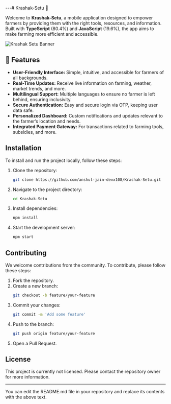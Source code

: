 ---# Krashak-Setu 🌾

Welcome to **Krashak-Setu**, a mobile application designed to empower farmers by providing them with the right tools, resources, and information. Built with **TypeScript** (80.4%) and **JavaScript** (19.6%), the app aims to make farming more efficient and accessible.

![Krashak Setu Banner](https://example.com/banner-image.png)  <!-- Replace with actual image -->

## 🚀 Features

- **User-Friendly Interface:** Simple, intuitive, and accessible for farmers of all backgrounds.
- **Real-Time Updates:** Receive live information on farming, weather, market trends, and more.
- **Multilingual Support:** Multiple languages to ensure no farmer is left behind, ensuring inclusivity.
- **Secure Authentication:** Easy and secure login via OTP, keeping user data safe.
- **Personalized Dashboard:** Custom notifications and updates relevant to the farmer’s location and needs.
- **Integrated Payment Gateway:** For transactions related to farming tools, subsidies, and more.
## Installation

To install and run the project locally, follow these steps:

1. Clone the repository:
   ```sh
   git clone https://github.com/anshul-jain-devx108/Krashak-Setu.git
   ```
2. Navigate to the project directory:
   ```sh
   cd Krashak-Setu
   ```
3. Install dependencies:
   ```sh
   npm install
   ```
4. Start the development server:
   ```sh
   npm start
   ```

## Contributing

We welcome contributions from the community. To contribute, please follow these steps:

1. Fork the repository.
2. Create a new branch:
   ```sh
   git checkout -b feature/your-feature
   ```
3. Commit your changes:
   ```sh
   git commit -m 'Add some feature'
   ```
4. Push to the branch:
   ```sh
   git push origin feature/your-feature
   ```
5. Open a Pull Request.

## License

This project is currently not licensed. Please contact the repository owner for more information.

---

You can edit the README.md file in your repository and replace its contents with the above text.
